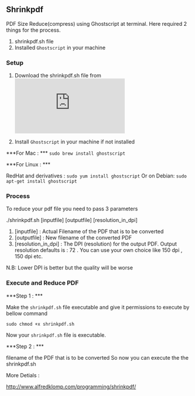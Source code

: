 ## Shrinkpdf

PDF Size Reduce(compress) using Ghostscript at terminal. 
Here required 2 things for the process.

1. shrinkpdf.sh file
2. Installed `Ghostscript` in your machine

### Setup

1. Download the shrinkpdf.sh file from ![Here](http://www.alfredklomp.com/programming/shrinkpdf/shrinkpdf.sh)

2. Install `Ghostscript` in your machine if not installed

***For Mac : ***
`sudo brew install ghostscript`

***For Linux : ***

RedHat and derivatives :
`sudo yum install ghostscript`
Or on Debian:
`sudo apt-get install ghostscript`


### Process


To reduce your pdf file you need to pass 3 parameters

./shrinkpdf.sh [inputfile] [outputfile] [resolution_in_dpi]

1. [inputfile] : Actual Filename of the PDF that is to be converted
2. [outputfile] : New filename of the converted PDF
2. [resolution_in_dpi] : The DPI (resolution) for the output PDF. 
Output resolution defaults is : 72 . You can use your own choice like 150 dpi , 150 dpi etc.

N.B: Lower DPI is better but the quality will be worse

### Execute and Reduce PDF

***Step 1 :  ***

Make the `shrinkpdf.sh` file executable and give it permissions to execute by  bellow command

  ``sudo chmod +x shrinkpdf.sh``

Now your `shrinkpdf.sh` file is executable.

***Step 2 :  ***

filename of the PDF that is to be converted
So now you can execute the the shrinkpdf.sh



More Detials :

http://www.alfredklomp.com/programming/shrinkpdf/
